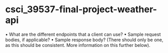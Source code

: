 # csci_39537-final-project-weather-api

•	What are the different endpoints that a client can use? 
•	Sample request bodies, if applicable? 
•	Sample response body? (There should only be one, as this should be consistent. More information on this further below). 

